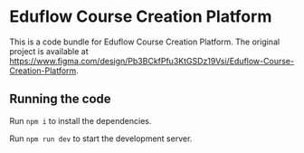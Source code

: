 
  # Eduflow Course Creation Platform

  This is a code bundle for Eduflow Course Creation Platform. The original project is available at https://www.figma.com/design/Pb3BCkfPfu3KtGSDz19Vsi/Eduflow-Course-Creation-Platform.

  ## Running the code

  Run `npm i` to install the dependencies.

  Run `npm run dev` to start the development server.
  